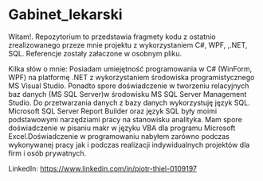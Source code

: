 # Gabinet_lekarski
Witam!.
Repozytorium to przedstawia fragmety kodu z ostatnio zrealizowanego przeze mnie projektu z wykorzystaniem C#, WPF, ,.NET, SQL. Referencje zostały załaczone w osobnym pliku.

Kilka słów o mnie:
Posiadam umiejętność programowania w C# (WinForm, WPF) na platformę .NET z wykorzystaniem środowiska programistycznego MS Visual Studio. Ponadto spore doświadczenie w tworzeniu relacyjnych baz danych (MS SQL Server)w środowisku MS SQL Server Management Studio. Do przetwarzania danych z bazy danych wykorzystuję język SQL.   Microsoft SQL Server Report Builder oraz język SQL były moimi podstawowymi narzędziami pracy na stanowisku analityka. Mam spore doświadczenie w pisaniu makr w języku VBA dla programu Microsoft Excel.Doświadczenie w programowaniu nabyłem zarówno podczas wykonywanej pracy jak i podczas realizacji indywidualnych projektów dla firm i osób prywatnych.

LinkedIn:
https://www.linkedin.com/in/piotr-thiel-0109197
